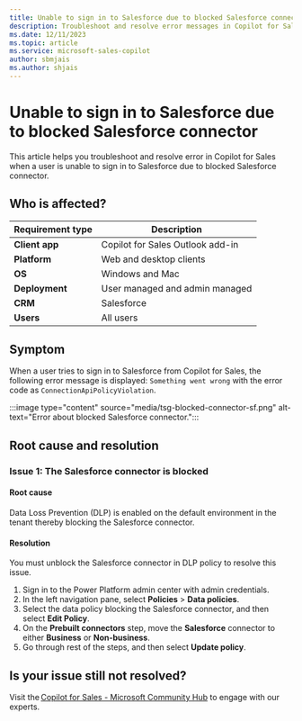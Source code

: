 ```yaml
---
title: Unable to sign in to Salesforce due to blocked Salesforce connector
description: Troubleshoot and resolve error messages in Copilot for Sales when a user is unable to sign in to Salesforce due to blocked Salesforce connector.
ms.date: 12/11/2023
ms.topic: article
ms.service: microsoft-sales-copilot
author: sbmjais
ms.author: shjais
---
```


# Unable to sign in to Salesforce due to blocked Salesforce connector

This article helps you troubleshoot and resolve error in Copilot for Sales when a user is unable to sign in to Salesforce due to blocked Salesforce connector.

## Who is affected?

| Requirement type |Description  |
|---------|---------|
|**Client app**     |  Copilot for Sales Outlook add-in        |
|**Platform**     | Web and desktop clients         |
|**OS**     | Windows and Mac         |
|**Deployment**     | User managed and admin managed       |
|**CRM**     | Salesforce        |
|**Users**     | All users  |

## Symptom

When a user tries to sign in to Salesforce from Copilot for Sales, the following error message is displayed: `Something went wrong` with the error code as `ConnectionApiPolicyViolation`.

:::image type="content" source="media/tsg-blocked-connector-sf.png" alt-text="Error about blocked Salesforce connector.":::

## Root cause and resolution

### Issue 1: The Salesforce connector is blocked

#### Root cause

Data Loss Prevention (DLP) is enabled on the default environment in the tenant thereby blocking the Salesforce connector.

#### Resolution

You must unblock the Salesforce connector in DLP policy to resolve this issue.

1. Sign in to the Power Platform admin center with admin credentials.
1. In the left navigation pane, select **Policies** > **Data policies**.
1. Select the data policy blocking the Salesforce connector, and then select **Edit Policy**.
1. On the **Prebuilt connectors** step, move the **Salesforce** connector to either **Business** or **Non-business**.
1. Go through rest of the steps, and then select **Update policy**.

## Is your issue still not resolved?

Visit the [Copilot for Sales - Microsoft Community Hub](https://techcommunity.microsoft.com/t5/viva-sales/bd-p/VivaSales) to engage with our experts.